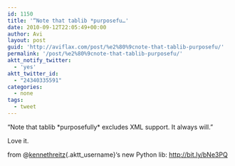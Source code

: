 ```yaml
---
id: 1150
title: '“Note that tablib *purposefu…'
date: 2010-09-12T22:05:49+00:00
author: Avi
layout: post
guid: 'http://aviflax.com/post/%e2%80%9cnote-that-tablib-purposefu/'
permalink: '/post/%e2%80%9cnote-that-tablib-purposefu/'
aktt_notify_twitter:
  - 'yes'
aktt_twitter_id:
  - "24340335591"
categories:
  - none
tags:
  - tweet
---
```

“Note that tablib \*purposefully\* excludes XML support. It always will.”

Love it.

from @[kennethreitz](http://twitter.com/kennethreitz){.aktt_username}&#8216;s new Python lib: <a href="http://bit.ly/bNe3PQ" rel="nofollow">http://bit.ly/bNe3PQ</a>